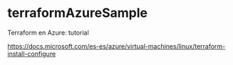 # terraformAzureSample
Terraform en Azure: tutorial

https://docs.microsoft.com/es-es/azure/virtual-machines/linux/terraform-install-configure